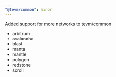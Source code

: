 ```yaml
---
"@tevm/common": minor
---
```


Added support for more networks to tevm/common
- arbitrum
- avalanche
- blast
- manta
- mantle
- polygon
- redstone
- scroll
